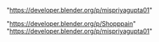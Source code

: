 "https://developer.blender.org/p/mispriyagupta01"
 
"https://developer.blender.org/p/Shopppain"
"https://developer.blender.org/p/mispriyagupta01"
 

